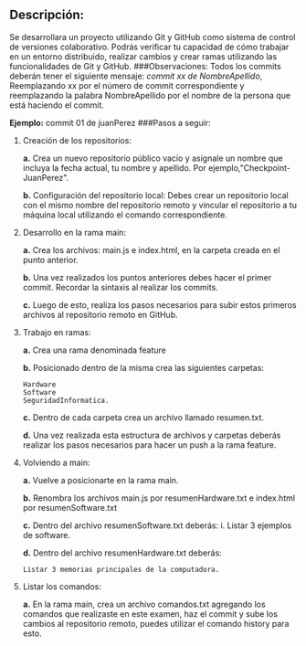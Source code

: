 ## Descripción:

Se desarrollara un proyecto utilizando Git y GitHub
como sistema de control de versiones colaborativo. Podrás verificar tu
capacidad de cómo trabajar en un entorno distribuido, realizar cambios y crear
ramas utilizando las funcionalidades de Git y GitHub.
###Observaciones:
Todos los commits deberán tener el siguiente mensaje: _commit xx de NombreApellido_,
Reemplazando xx por el número de commit correspondiente y reemplazando la
palabra NombreApellido por el nombre de la persona que está haciendo el
commit.

**Ejemplo:** commit 01 de juanPerez
###Pasos a seguir:

1.  Creación de los repositorios:

    **a.** Crea un nuevo repositorio público vacío y asígnale un nombre que incluya la fecha actual, tu nombre y apellido. Por ejemplo,"Checkpoint-JuanPerez".

    **b.** Configuración del repositorio local: Debes crear un repositorio local con el mismo nombre del repositorio remoto y vincular el repositorio a tu máquina local utilizando el comando correspondiente.

2.  Desarrollo en la rama main:

    **a.** Crea los archivos: main.js e index.html, en la carpeta creada en el punto anterior.

    **b.** Una vez realizados los puntos anteriores debes hacer el primer commit. Recordar la sintaxis al realizar los commits.

    **c.** Luego de esto, realiza los pasos necesarios para subir estos primeros archivos al repositorio remoto en GitHub.

3.  Trabajo en ramas:

    **a.** Crea una rama denominada feature

    **b.** Posicionado dentro de la misma crea las siguientes carpetas:

        Hardware
        Software
        SeguridadInformatica.

    **c.** Dentro de cada carpeta crea un archivo llamado resumen.txt.

    **d.** Una vez realizada esta estructura de archivos y carpetas deberás
    realizar los pasos necesarios para hacer un push a la rama feature.

4.  Volviendo a main:

    **a.** Vuelve a posicionarte en la rama main.

    **b.** Renombra los archivos main.js por resumenHardware.txt e index.html por resumenSoftware.txt

    **c.** Dentro del archivo resumenSoftware.txt deberás:
    i. Listar 3 ejemplos de software.

    **d.** Dentro del archivo resumenHardware.txt deberás:

        Listar 3 memorias principales de la computadora.

5.  Listar los comandos:

    **a.** En la rama main, crea un archivo comandos.txt agregando los comandos que realizaste en este examen, haz el commit y sube los cambios al repositorio remoto, puedes utilizar el comando history para esto.
